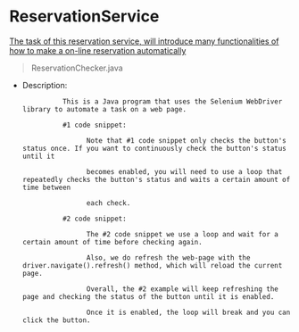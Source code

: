 # ReservationService

<a href="https://github.com/JamesCoding888/ReserveationService/tree/master/src/main/java/enabledbutton">The task of this reservation service, will introduce many functionalities of how to make a on-line reservation automatically</a>

> ReservationChecker.java
- Description:  


                This is a Java program that uses the Selenium WebDriver library to automate a task on a web page.
                
                #1 code snippet:
		
                      Note that #1 code snippet only checks the button's status once. If you want to continuously check the button's status until it 
                      
                      becomes enabled, you will need to use a loop that repeatedly checks the button's status and waits a certain amount of time between 
                      
                      each check.  

                #2 code snippet:

                      The #2 code snippet we use a loop and wait for a certain amount of time before checking again. 	

                      Also, we do refresh the web-page with the driver.navigate().refresh() method, which will reload the current page.		

                      Overall, the #2 example will keep refreshing the page and checking the status of the button until it is enabled. 

                      Once it is enabled, the loop will break and you can click the button.

